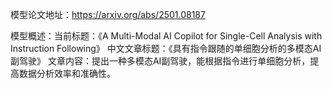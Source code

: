 模型论文地址：https://arxiv.org/abs/2501.08187

模型概述：当前标题：《A Multi-Modal AI Copilot for Single-Cell Analysis with Instruction Following》
中文文章标题：《具有指令跟随的单细胞分析的多模态AI副驾驶》
文章内容：提出一种多模态AI副驾驶，能根据指令进行单细胞分析，提高数据分析效率和准确性。
